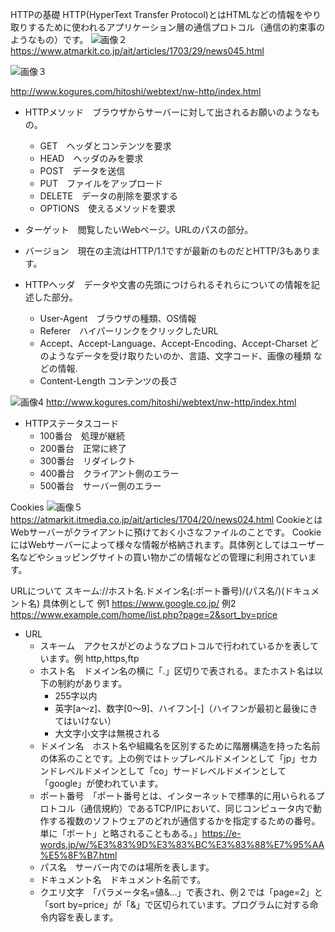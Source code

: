 HTTPの基礎
HTTP(HyperText Transfer Protocol)とはHTMLなどの情報をやり取りするために使われるアプリケーション層の通信プロトコル（通信の約束事のようなもの）です。
![画像２](https://image.itmedia.co.jp/ait/articles/1703/29/wi-httpfig01.png)
<https://www.atmarkit.co.jp/ait/articles/1703/29/news045.html>

![画像３](http://www.kogures.com/hitoshi/webtext/nw-http/request.gif)

<http://www.kogures.com/hitoshi/webtext/nw-http/index.html>

- HTTPメソッド　ブラウザからサーバーに対して出されるお願いのようなもの。
  - GET　ヘッダとコンテンツを要求
  - HEAD　ヘッダのみを要求
  - POST　データを送信
  - PUT　ファイルをアップロード
  - DELETE　データの削除を要求する
  - OPTIONS　使えるメソッドを要求

- ターゲット　閲覧したいWebページ。URLのパスの部分。

- バージョン　現在の主流はHTTP/1.1ですが最新のものだとHTTP/3もあります。
  
- HTTPヘッダ　データや文書の先頭につけられるそれらについての情報を記述した部分。
  - User-Agent　ブラウザの種類、OS情報
  - Referer　ハイパーリンクをクリックしたURL
  - Accept、Accept-Language、Accept-Encoding、Accept-Charset  どのようなデータを受け取りたいのか、言語、文字コード、画像の種類 などの情報.
  - Content-Length  コンテンツの長さ

 ![画像4](http://www.kogures.com/hitoshi/webtext/nw-http/response.gif)
<http://www.kogures.com/hitoshi/webtext/nw-http/index.html>

- HTTPステータスコード
  - 100番台　処理が継続
  - 200番台　正常に終了
  - 300番台　リダイレクト
  - 400番台　クライアント側のエラー
  - 500番台　サーバー側のエラー

Cookies
![画像５](https://image.itmedia.co.jp/ait/articles/1704/20/l_wi-cookiefig01.png)
<https://atmarkit.itmedia.co.jp/ait/articles/1704/20/news024.html>
CookieとはWebサーバーがクライアントに預けておく小さなファイルのことです。
CookieにはWebサーバーによって様々な情報が格納されます。具体例としてはユーザー名などやショッピングサイトの買い物かごの情報などの管理に利用されています。

URLについて
スキーム://ホスト名.ドメイン名(:ポート番号)/(パス名/)(ドキュメント名)
具体例として
例1 <https://www.google.co.jp/>
例2 <https://www.example.com/home/list.php?page=2&sort_by=price>

- URL
  - スキーム　アクセスがどのようなプロトコルで行われているかを表しています。例 http,https,ftp
  - ホスト名　ドメイン名の横に「.」区切りで表される。またホスト名は以下の制約があります。
    - 255字以内
    - 英字[a～z]、数字[0～9]、ハイフン[-]（ハイフンが最初と最後にきてはいけない）
    - 大文字小文字は無視される
  - ドメイン名　ホスト名や組織名を区別するために階層構造を持った名前の体系のことです。上の例ではトップレベルドメインとして「jp」セカンドレベルドメインとして「co」サードレベルドメインとして「google」が使われています。
  - ポート番号　「ポート番号とは、インターネットで標準的に用いられるプロトコル（通信規約）であるTCP/IPにおいて、同じコンピュータ内で動作する複数のソフトウェアのどれが通信するかを指定するための番号。単に「ポート」と略されることもある。」<https://e-words.jp/w/%E3%83%9D%E3%83%BC%E3%83%88%E7%95%AA%E5%8F%B7.html>
  - パス名　サーバー内でのは場所を表します。
  - ドキュメント名　ドキュメント名前です。
  - クエリ文字　「パラメータ名=値&…」で表され、例２では「page=2」と「sort by=price」が「&」で区切られています。プログラムに対する命令内容を表します。

